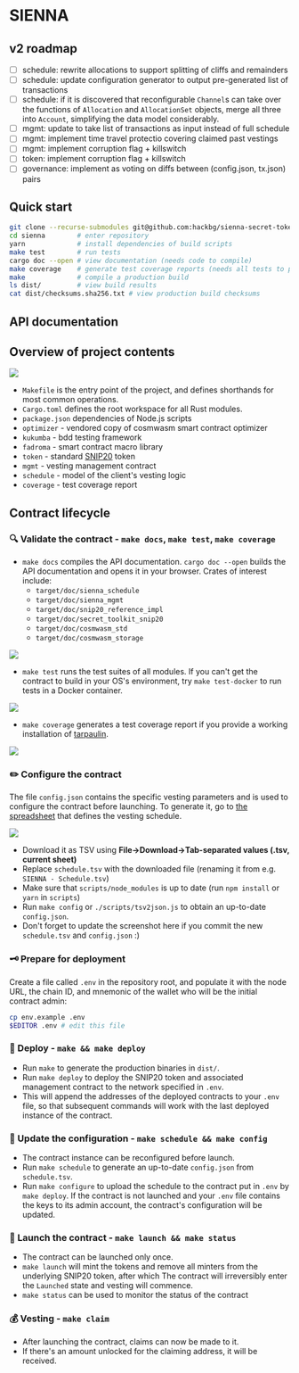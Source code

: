 # SIENNA

## v2 roadmap

* [ ] schedule: rewrite allocations to support splitting of cliffs and remainders
* [ ] schedule: update configuration generator to output pre-generated list of transactions
* [ ] schedule: if it is discovered that reconfigurable `Channel`s can take over
      the functions of `Allocation` and `AllocationSet` objects, merge all three
      into `Account`, simplifying the data model considerably.
* [ ] mgmt: update to take list of transactions as input instead of full schedule
* [ ] mgmt: implement time travel protectio covering claimed past vestings
* [ ] mgmt: implement corruption flag + killswitch
* [ ] token: implement corruption flag + killswitch
* [ ] governance: implement as voting on diffs between (config.json, tx.json) pairs

## Quick start

```sh
git clone --recurse-submodules git@github.com:hackbg/sienna-secret-token.git sienna 
cd sienna        # enter repository
yarn             # install dependencies of build scripts
make test        # run tests
cargo doc --open # view documentation (needs code to compile)
make coverage    # generate test coverage reports (needs all tests to pass)
make             # compile a production build
ls dist/         # view build results
cat dist/checksums.sha256.txt # view production build checksums
```

## API documentation

## Overview of project contents 

![](./docs/project_contents.png)

* `Makefile` is the entry point of the project,
  and defines shorthands for most common operations.
* `Cargo.toml` defines the root workspace for all Rust modules.
* `package.json` dependencies of Node.js scripts
* `optimizer` - vendored copy of cosmwasm smart contract optimizer
* `kukumba` - bdd testing framework
* `fadroma` - smart contract macro library
* `token` - standard [SNIP20](https://github.com/SecretFoundation/SNIPs/blob/master/SNIP-20.md) token
* `mgmt` - vesting management contract
* `schedule` - model of the client's vesting logic
* `coverage`  - test coverage report

## Contract lifecycle

### 🔍 Validate the contract - `make docs`, `make test`, `make coverage`

* `make docs` compiles the API documentation.
  `cargo doc --open` builds the API documentation and opens it in your browser.
  Crates of interest include:
  * `target/doc/sienna_schedule`
  * `target/doc/sienna_mgmt`
  * `target/doc/snip20_reference_impl`
  * `target/doc/secret_toolkit_snip20`
  * `target/doc/cosmwasm_std`
  * `target/doc/cosmwasm_storage`

![](./docs/cargo_docs_exist.png)

* `make test` runs the test suites of all modules.
  If you can't get the contract to build in your OS's environment,
  try `make test-docker` to run tests in a Docker container.

![](./docs/tests.png)

* `make coverage` generates a test coverage report
  if you provide a working installation of [tarpaulin](https://crates.io/crates/cargo-tarpaulin).

![](./docs/coverage.jpeg)

### ✏️ Configure the contract

The file `config.json` contains the specific vesting parameters
and is used to configure the contract before launching.
To generate it, go to [the spreadsheet](https://docs.google.com/spreadsheets/d/1sgj-nTE_b25F8O740Av7XYByOzkD0qNx1Jk63G2qRwY/)
that defines the vesting schedule.

![](./docs/schedule_and_data_model.png)

* Download it as TSV using **File->Download->Tab-separated values (.tsv, current sheet)**
* Replace `schedule.tsv` with the downloaded file (renaming it from e.g. `SIENNA - Schedule.tsv`)
* Make sure that `scripts/node_modules` is up to date (run `npm install` or `yarn` in `scripts`)
* Run `make config` or `./scripts/tsv2json.js` to obtain an up-to-date `config.json`.
* Don't forget to update the screenshot here if you commit the new `schedule.tsv` and `config.json` :)

### 🗝️ Prepare for deployment

Create a file called `.env` in the repository root, and populate it with
the node URL, the chain ID, and mnemonic of the wallet who will be the
initial contract admin:

```sh
cp env.example .env
$EDITOR .env # edit this file
```

### 🚚 Deploy - `make && make deploy`

* Run `make` to generate the production binaries in `dist/`.
* Run `make deploy` to deploy the SNIP20 token and associated management contract
  to the network specified in `.env`.
* This will append the addresses of the deployed contracts to your `.env` file,
  so that subsequent commands will work with the last deployed instance of the contract.

### 🔧 Update the configuration - `make schedule && make config`

* The contract instance can be reconfigured before launch.
* Run `make schedule` to generate an up-to-date `config.json` from `schedule.tsv`.
* Run `make configure` to upload the schedule to the contract put in `.env` by `make deploy`.
  If the contract is not launched and your `.env` file contains the keys to its admin account,
  the contract's configuration will be updated.

### 🚀 Launch the contract - `make launch && make status`

* The contract can be launched only once.
* `make launch` will mint the tokens and remove all minters from the underlying SNIP20 token,
  after which The contract will irreversibly enter the `Launched` state and vesting will commence.
* `make status` can be used to monitor the status of the contract

### 💰 Vesting - `make claim`

* After launching the contract, claims can now be made to it.
* If there's an amount unlocked for the claiming address, it will be received.
